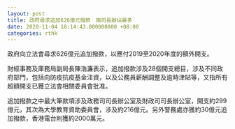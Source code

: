 ```yaml
---
layout: post
title: 政府尋求追加626億元撥款　兩司長辦佔最多
date: 2020-11-04 18:14:43.000000000 +08:00
categories: rthk
---
```


政府向立法會尋求626億元追加撥款，以應付2019至2020年度的額外開支。

財經事務及庫務局副局長陳浩濂表示，追加撥款涉及28個開支總目，涉及不同政府部門，包括向防疫抗疫基金注資，以及公務員薪酬調整及逾時津貼等，又指所有超額開支已獲立法會相關委員會批准。

追加撥款之中最大筆款項涉及政務司司長辦公室及財政司司長辦公室，開支約299億元，其次為大學教育資助委員會，涉及約216億元。另外警務處亦獲約30億元追加撥款，香港電台則獲約2000萬元。
